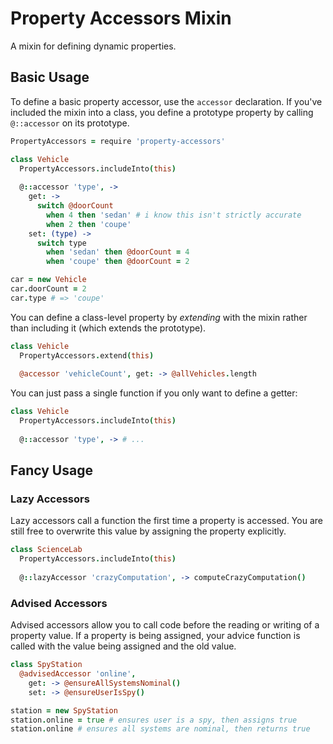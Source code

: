 # Property Accessors Mixin

A mixin for defining dynamic properties.

## Basic Usage

To define a basic property accessor, use the `accessor` declaration. If you've
included the mixin into a class, you define a prototype property by calling
`@::accessor` on its prototype.

```coffee
PropertyAccessors = require 'property-accessors'

class Vehicle
  PropertyAccessors.includeInto(this)
  
  @::accessor 'type', ->
    get: ->
      switch @doorCount
        when 4 then 'sedan' # i know this isn't strictly accurate
        when 2 then 'coupe'
    set: (type) ->
      switch type
        when 'sedan' then @doorCount = 4
        when 'coupe' then @doorCount = 2

car = new Vehicle
car.doorCount = 2
car.type # => 'coupe'
```

You can define a class-level property by *extending* with the mixin rather than
including it (which extends the prototype).

```coffee
class Vehicle
  PropertyAccessors.extend(this)
  
  @accessor 'vehicleCount', get: -> @allVehicles.length  
```

You can just pass a single function if you only want to define a getter:

```coffee
class Vehicle
  PropertyAccessors.includeInto(this)
  
  @::accessor 'type', -> # ...
```

## Fancy Usage

### Lazy Accessors

Lazy accessors call a function the first time a property is accessed. You are
still free to overwrite this value by assigning the property explicitly.

```coffee
class ScienceLab
  PropertyAccessors.includeInto(this)
  
  @::lazyAccessor 'crazyComputation', -> computeCrazyComputation()
```

### Advised Accessors

Advised accessors allow you to call code before the reading or writing of a
property value. If a property is being assigned, your advice function is called
with the value being assigned and the old value.

```coffee
class SpyStation
  @advisedAccessor 'online',
    get: -> @ensureAllSystemsNominal()
    set: -> @ensureUserIsSpy()

station = new SpyStation
station.online = true # ensures user is a spy, then assigns true
station.online # ensures all systems are nominal, then returns true
```

